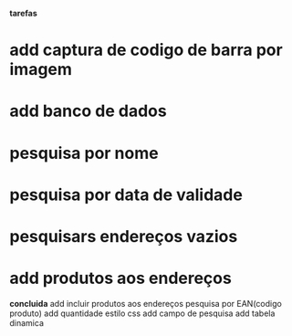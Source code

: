 **tarefas**
# add captura de codigo de barra por imagem
# add banco de dados
# pesquisa por nome
# pesquisa por data de validade
# pesquisars endereços vazios
# add produtos aos endereços


**concluida**
add incluir produtos aos endereços
pesquisa por EAN(codigo produto)
add quantidade 
estilo css
add campo de pesquisa
add tabela dinamica 